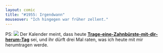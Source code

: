 ```yaml
---
layout: comic
title: "#1955: Irgendwann"
mouseover: "Ich hingegen war früher zellent."
---
```


PS:
<a href="http://www.fonflatter.de/kalender"><img src="http://www.fonflatter.de/bilder/2011.png"></a>
Der Kalender meint, dass heute <a  href="http://www.fonflatter.de/kalender"><strong>Trage-eine-Zahnbürste-mit-dir-herum-Tag</strong></a> sei, und ihr dürft drei Mal raten, was ich heute mit mir herumtragen werde. 
